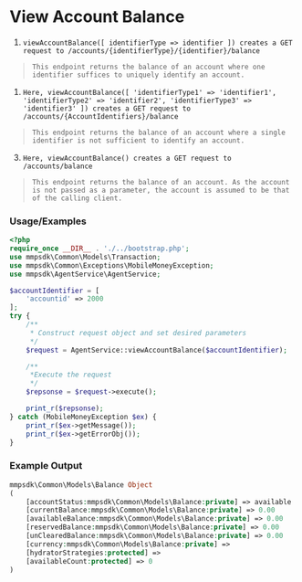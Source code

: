 # View Account Balance

1. `viewAccountBalance([ identifierType => identifier ]) creates a GET request to /accounts/{identifierType}/{identifier}/balance`

> `This endpoint returns the balance of an account where one identifier suffices to uniquely identify an account.`

1. `Here, viewAccountBalance([ 'identifierType1' => 'identifier1', 'identifierType2' => 'identifier2', 'identifierType3' => 'identifier3' ]) creates a GET request to /accounts/{AccountIdentifiers}/balance`

> `This endpoint returns the balance of an account where a single identifier is not sufficient to identify an account.`

3. `Here, viewAccountBalance() creates a GET request to /accounts/balance`

> `This endpoint returns the balance of an account. As the account is not passed as a parameter, the account is assumed to be that of the calling client.`

### Usage/Examples

```php
<?php
require_once __DIR__ . './../bootstrap.php';
use mmpsdk\Common\Models\Transaction;
use mmpsdk\Common\Exceptions\MobileMoneyException;
use mmpsdk\AgentService\AgentService;

$accountIdentifier = [
    'accountid' => 2000
];
try {
    /**
     * Construct request object and set desired parameters
     */
    $request = AgentService::viewAccountBalance($accountIdentifier);

    /**
     *Execute the request
     */
    $repsonse = $request->execute();

    print_r($repsonse);
} catch (MobileMoneyException $ex) {
    print_r($ex->getMessage());
    print_r($ex->getErrorObj());
}
```

### Example Output

```php
mmpsdk\Common\Models\Balance Object
(
    [accountStatus:mmpsdk\Common\Models\Balance:private] => available
    [currentBalance:mmpsdk\Common\Models\Balance:private] => 0.00
    [availableBalance:mmpsdk\Common\Models\Balance:private] => 0.00
    [reservedBalance:mmpsdk\Common\Models\Balance:private] => 0.00
    [unClearedBalance:mmpsdk\Common\Models\Balance:private] => 0.00
    [currency:mmpsdk\Common\Models\Balance:private] =>
    [hydratorStrategies:protected] =>
    [availableCount:protected] => 0
)

```
